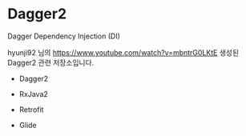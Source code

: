 # Dagger2
Dagger  Dependency Injection (DI)

hyunji92 님의
https://www.youtube.com/watch?v=mbntrG0LKtE
생성된 Dagger2 관련 저장소입니다.

* Dagger2

* RxJava2

* Retrofit 

* Glide

